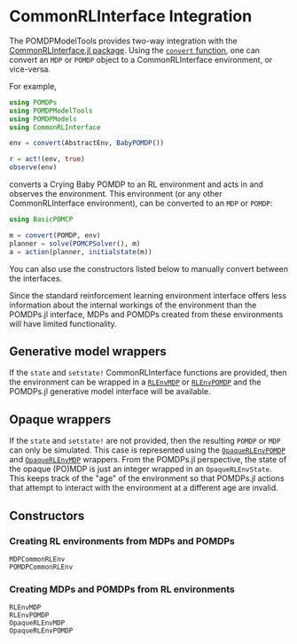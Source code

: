 # CommonRLInterface Integration

The POMDPModelTools provides two-way integration with the [CommonRLInterface.jl package](https://github.com/JuliaReinforcementLearning/CommonRLInterface.jl). Using the [`convert` function](https://docs.julialang.org/en/v1/manual/conversion-and-promotion/#Conversion), one can convert an `MDP` or `POMDP` object to a CommonRLInterface environment, or vice-versa.

For example,

```julia
using POMDPs
using POMDPModelTools
using POMDPModels
using CommonRLInterface

env = convert(AbstractEnv, BabyPOMDP())

r = act!(env, true)
observe(env)
```
converts a Crying Baby POMDP to an RL environment and acts in and observes the environment. This environment (or any other CommonRLInterface environment), can be converted to an `MDP` or `POMDP`:

```julia
using BasicPOMCP

m = convert(POMDP, env)
planner = solve(POMCPSolver(), m)
a = action(planner, initialstate(m))
```

You can also use the constructors listed below to manually convert between the interfaces.

Since the standard reinforcement learning environment interface offers less information about the internal workings of the environment than the POMDPs.jl interface, MDPs and POMDPs created from these environments will have limited functionality.

## Generative model wrappers

If the `state` and `setstate!` CommonRLInterface functions are provided, then the environment can be wrapped in a [`RLEnvMDP`](@ref) or [`RLEnvPOMDP`](@ref) and the POMDPs.jl generative model interface will be available.

## Opaque wrappers

If the `state` and `setstate!` are not provided, then the resulting `POMDP` or `MDP` can only be simulated. This case is represented using the [`OpaqueRLEnvPOMDP`](@ref) and [`OpaqueRLEnvMDP`](@ref) wrappers. From the POMDPs.jl perspective, the state of the opaque (PO)MDP is just an integer wrapped in an `OpaqueRLEnvState`. This keeps track of the "age" of the environment so that POMDPs.jl actions that attempt to interact with the environment at a different age are invalid.

## Constructors

### Creating RL environments from MDPs and POMDPs

```@docs
MDPCommonRLEnv
POMDPCommonRLEnv
```

### Creating MDPs and POMDPs from RL environments

```@docs
RLEnvMDP
RLEnvPOMDP
OpaqueRLEnvMDP
OpaqueRLEnvPOMDP
```
